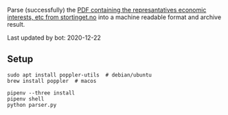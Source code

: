 Parse (successfully) the [PDF containing the represantatives economic interests, etc from stortinget.no](https://www.stortinget.no/no/Stortinget-og-demokratiet/Representantene/Okonomiske-interesser/) into a machine readable format and archive result.

Last updated by bot: 2020-12-22

## Setup
    sudo apt install poppler-utils  # debian/ubuntu
    brew install poppler  # macos

    pipenv --three install
    pipenv shell
    python parser.py
